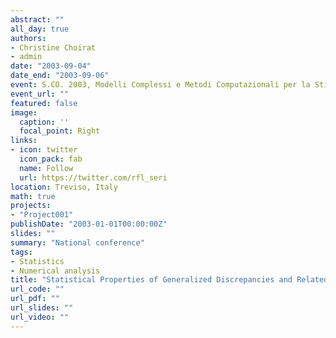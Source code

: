 ```yaml
---
abstract: ""
all_day: true
authors:
- Christine Choirat
- admin
date: "2003-09-04"
date_end: "2003-09-06"
event: S.CO. 2003, Modelli Complessi e Metodi Computazionali per la Stima e la Previsione
event_url: ""
featured: false
image:
  caption: ''
  focal_point: Right
links:
- icon: twitter
  icon_pack: fab
  name: Follow
  url: https://twitter.com/rfl_seri
location: Treviso, Italy
math: true
projects:
- "Project001"
publishDate: "2003-01-01T00:00:00Z"
slides: ""
summary: "National conference"
tags:
- Statistics
- Numerical analysis
title: "Statistical Properties of Generalized Discrepancies and Related Quantities"
url_code: ""
url_pdf: ""
url_slides: ""
url_video: ""
---
```

